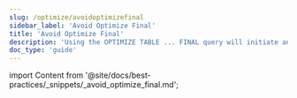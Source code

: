 ```yaml
---
slug: /optimize/avoidoptimizefinal
sidebar_label: 'Avoid Optimize Final'
title: 'Avoid Optimize Final'
description: 'Using the OPTIMIZE TABLE ... FINAL query will initiate an unscheduled merge of data parts.'
doc_type: 'guide'
---
```


import Content from '@site/docs/best-practices/_snippets/_avoid_optimize_final.md';

<Content />
